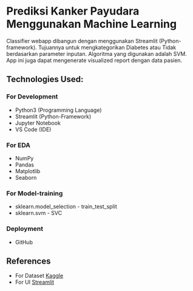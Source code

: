 # **Prediksi Kanker Payudara Menggunakan Machine Learning**

Classifier webapp dibangun dengan menggunakan Streamlit (Python-framework). Tujuannya untuk mengkategorikan Diabetes atau Tidak berdasarkan parameter inputan. Algoritma yang digunakan adalah SVM. App ini juga dapat mengenerate visualized report dengan data pasien.


## **Technologies Used:**

### For Development
* Python3 (Programming Language)
* Streamlit (Python-Framework)
* Jupyter Notebook
* VS Code (IDE)

### For EDA
* NumPy
* Pandas
* Matplotlib
* Seaborn

### For Model-training
* sklearn.model_selection - train_test_split
* sklearn.svm - SVC


### Deployment
* GitHub

## References
* For Dataset [Kaggle](https://www.kaggle.com/datasets/yasserh/breast-cancer-dataset)
* For UI [Streamlit](https://streamlit.io/)
